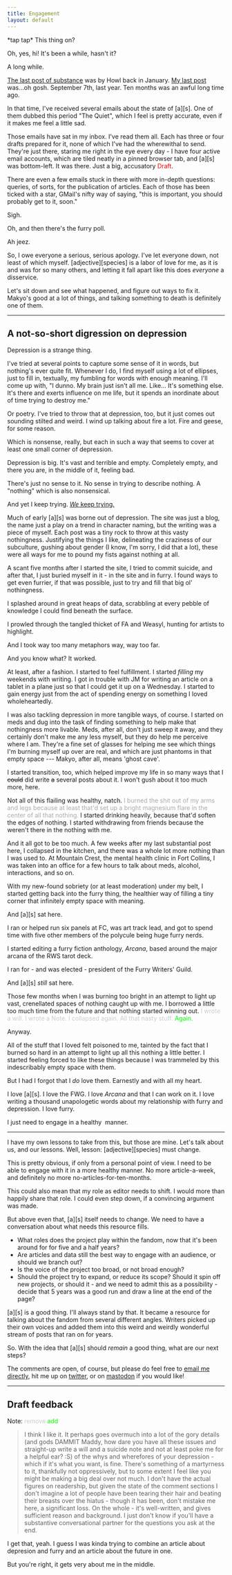 ```yaml
---
title: Engagement
layout: default
---
```


\*tap tap\* This thing on?

Oh, yes, hi! It's been a while, hasn't it?

A long while.

[The last post of substance](http://www.adjectivespecies.com/2017/01/09/the-beauty-of-small-cons/) was by Howl back in January. [My last post](http://www.adjectivespecies.com/2016/09/07/editorial-on-irony/) was...oh gosh. September 7th, last year. Ten months was an awful long time ago.

In that time, I've received several emails about the state of [a][s]. One of them dubbed this period "The Quiet", which I feel is pretty accurate, even if it makes me feel a little sad.

Those emails have sat in my inbox. I've read them all. Each has three or four drafts prepared for it, none of which I've had the wherewithal to send. They're just there, staring me right in the eye every day - I have four active email accounts, which are tiled neatly in a pinned browser tab, and [a][s] was bottom-left. It was there. Just a big, accusatory <span style="color: #ff0000;">Draft</span>.

There are even a few emails stuck in there with more in-depth questions: queries, of sorts, for the publication of articles. Each of those has been ticked with a star, GMail's nifty way of saying, "this is important, you should probably get to it, soon."

Sigh.

Oh, and then there's the furry poll.

Ah jeez.

So, I owe everyone a serious, serious apology. I've let everyone down, not least of which myself. [adjective][species] is a labor of love for me, as it is and was for so many others, and letting it fall apart like this does *everyone* a disservice.

Let's sit down and see what happened, and figure out ways to fix it. Makyo's good at a lot of things, and talking something to death is definitely one of them.<!--more-->

-----

## A not-so-short digression on depression

Depression is a strange thing.

I've tried at several points to capture some sense of it in words, but nothing's ever quite fit. Whenever I do, I find myself using a lot of ellipses, just to fill in, textually, my fumbling for words with enough meaning. I'll come up with, "I dunno. My brain just isn't all me. Like... It's something else. It's there and exerts influence on me life, but it spends an inordinate about of time trying to destroy me."

Or poetry. I've tried to throw that at depression, too, but it just comes out sounding stilted and weird. I wind up talking about fire a lot. Fire and geese, for some reason.

Which is nonsense, really, but each in such a way that seems to cover at least one small corner of depression.

Depression is big. It's vast and terrible and empty. Completely empty, and there you are, in the middle of it, feeling bad.

There's just no sense to it. No sense in trying to describe nothing. A "nothing" which is also nonsensical.

And yet I keep trying. [*We* keep trying.](http://www.adjectivespecies.com/tag/depression/)

Much of early [a][s] was borne out of depression. The site was just a blog, the name just a play on a trend in character naming, but the writing was a piece of myself. Each post was a tiny rock to throw at this vasty nothingness. Justifying the things I like, delineating the craziness of our subculture, gushing about gender (I know, I'm sorry, I did that a lot), these were all ways for me to pound my fists against nothing at all.

A scant five months after I started the site, I tried to commit suicide, and after that, I just buried myself in it - in the site and in furry. I found ways to get even furrier, if that was possible, just to try and fill that big ol' nothingness.

I splashed around in great heaps of data, scrabbling at every pebble of knowledge I could find beneath the surface.

I prowled through the tangled thicket of FA and Weasyl, hunting for artists to highlight.

And I took way too many metaphors way, way too far.

And you know what? It worked.

At least, after a fashion. I started to feel fulfillment. I started *filling* my weekends with writing. I got in trouble with JM for writing an article on a tablet in a plane just so that I could get it up on a Wednesday. I started to gain energy just from the act of spending energy on something I loved wholeheartedly.

I was also tackling depression in more tangible ways, of course. I started on meds and dug into the task of finding something to help make that nothingness more livable. Meds, after all, don't just sweep it away, and they certainly don't make me any less myself, but they do help me perceive where I am. They're a fine set of glasses for helping me see which things I'm burning myself up over are real, and which are just phantoms in that empty space --- Makyo, after all, means 'ghost cave'.

I started transition, too, which helped improve my life in so many ways that I ~~could~~ did write ~~a~~ several posts about it. I won't gush about it too much more, here.

Not all of this flailing was healthy, natch. <span style="color: #aaa">I burned the shit out of my arms and legs because at least that'd set up a bright magnesium flare in the center of all that nothing.</span> I started drinking heavily, because that'd soften the edges of nothing. I started withdrawing from friends because the weren't there in the nothing with me.

And it all got to be too much. A few weeks after my last substantial post here, I collapsed in the kitchen, and there was a whole lot more nothing than I was used to. At Mountain Crest, the mental health clinic in Fort Collins, I was taken into an office for a few hours to talk about meds, alcohol, interactions, and so on.

With my new-found sobriety (or at least moderation) under my belt, I started getting back into the furry thing, the healthier way of filling a tiny corner that infinitely empty space with meaning.

And [a][s] sat here.

I ran or helped run six panels at FC, was art track lead, and got to spend time with five other members of the polycule being huge furry nerds.

I started editing a furry fiction anthology, *Arcana*, based around the major arcana of the RWS tarot deck.

I ran for - and was elected - president of the Furry Writers' Guild.

And [a][s] *still* sat here.

Those few months when I was burning too bright in an attempt to light up vast, crenellated spaces of nothing caught up with me. I borrowed a little too much time from the future and that nothing started winning out. <span style="color: #ccc">I wrote a will. I wrote a Note. I collapsed again. All that nasty stuff.</span> <span style="color: #0f0">Again.</span>

Anyway.

All of the stuff that I loved felt poisoned to me, tainted by the fact that I burned so hard in an attempt to light up all this nothing a little better. I started feeling forced to like these things because I was trammeled by this indescribably empty space with them.

But I had I forgot that I *do* love them. Earnestly and with all my heart.

I love [a][s]. I love the FWG. I love *Arcana* and that I can work on it. I love writing a thousand unapologetic words about my relationship with furry and depression. I love furry.

I just need to engage in a healthy  manner.

-----

I have my own lessons to take from this, but those are mine. Let's talk about us, and our lessons. Well, lesson: [adjective][species] must change.

This is pretty obvious, if only from a personal point of view. I need to be able to engage with it in a more healthy manner. No more article-a-week, and definitely no more no-articles-for-ten-months.

This could also mean that my role as editor needs to shift. I would more than happily share that role. I could even step down, if a convincing argument was made.

But above even that, [a][s] itself needs to change. We need to have a conversation about what needs this resource fills.

* What roles does the project play within the fandom, now that it's been around for for five and a half years?
* Are articles and data still the best way to engage with an audience, or should we branch out?
* Is the voice of the project too broad, or not broad enough?
* Should the project try to expand, or reduce its scope? Should it spin off new projects, or should it - and we need to admit this as a possibility - decide that 5 years was a good run and draw a line at the end of the page?

[a][s] is a good thing. I'll always stand by that. It became a resource for talking about the fandom from several different angles. Writers picked up their own voices and added them into this weird and weirdly wonderful stream of posts that ran on for years.

So. With the idea that [a][s] should *remain* a good thing, what are our next steps?

The comments are open, of course, but please do feel free to [email me directly](mailto:makyo@adjectivespecies.com), hit me up on [twitter](https://twitter.com/drab_makyo), or on [mastodon](https://mastodon.social/@makyo) if you would like!

-----

## Draft feedback

Note: <span style="color: #ccc">remove</span> <span style="color: #0f0">add</span>

> I think I like it. It perhaps goes overmuch into a lot of the gory details (and gods DAMMIT Maddy, how dare you have all these issues and straight-up write a will and a suicide note and not at least poke me for a helpful ear? :S) of the whys and wherefores of your depression - which if it's what you want, is fine. There's something of a martyrness to it, thankfully not oppressively, but to some extent I feel like you might be making a big deal over not much. I don't have the actual figures on readership, but given the state of the comment sections I don't imagine a lot of people have been tearing their hair and beating their breasts over the hiatus - though it has been, don't mistake me here, a significant loss. On the whole - it's well-written, and gives sufficient reason and background. I just don't know if you'll have a substantive conversational partner for the questions you ask at the end.

I get that, yeah. I guess I was kinda trying to combine an article about depresion and furry and an article about the future in one.

But you're right, it gets very about me in the middle.

